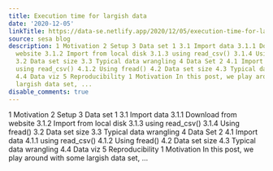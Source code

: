 ```yaml
---
title: Execution time for largish data
date: '2020-12-05'
linkTitle: https://data-se.netlify.app/2020/12/05/execution-time-for-largish-data/
source: sesa blog
description: 1 Motivation 2 Setup 3 Data set 1 3.1 Import data 3.1.1 Download from
  website 3.1.2 Import from local disk 3.1.3 using read_csv() 3.1.4 Using fread()
  3.2 Data set size 3.3 Typical data wrangling 4 Data Set 2 4.1 Import data 4.1.1
  using read_csv() 4.1.2 Using fread() 4.2 Data set size 4.3 Typical data wrangling
  4.4 Data viz 5 Reproducibility 1 Motivation In this post, we play around with some
  largish data set, ...
disable_comments: true
---
```

1 Motivation 2 Setup 3 Data set 1 3.1 Import data 3.1.1 Download from website 3.1.2 Import from local disk 3.1.3 using read_csv() 3.1.4 Using fread() 3.2 Data set size 3.3 Typical data wrangling 4 Data Set 2 4.1 Import data 4.1.1 using read_csv() 4.1.2 Using fread() 4.2 Data set size 4.3 Typical data wrangling 4.4 Data viz 5 Reproducibility 1 Motivation In this post, we play around with some largish data set, ...